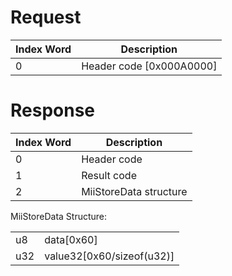 # Request

| Index Word | Description                |
|------------|----------------------------|
| 0          | Header code \[0x000A0000\] |

# Response

| Index Word | Description            |
|------------|------------------------|
| 0          | Header code            |
| 1          | Result code            |
| 2          | MiiStoreData structure |

MiiStoreData Structure:

|     |                             |
|-----|-----------------------------|
| u8  | data\[0x60\]                |
| u32 | value32\[0x60/sizeof(u32)\] |